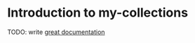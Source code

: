 # Introduction to my-collections

TODO: write [great documentation](http://jacobian.org/writing/what-to-write/)
